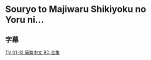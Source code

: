 # Souryo to Majiwaru Shikiyoku no Yoru ni…

## 字幕

[TV 01-12 简繁中文 BD 合集](https://github.com/Nekomoekissaten-SUB/Nekomoekissaten-Storage/releases/download/subtitles_pkg/Souryo_BD_zho.7z)
